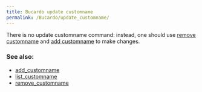 ```yaml
---
title: Bucardo update customname
permalink: /Bucardo/update_customname/
---
```


There is no update customname command: instead, one should use [remove customname](/Bucardo/remove_customname "wikilink") and [add customname](/Bucardo/add_customname "wikilink") to make changes.

### See also:

-   [add_customname](/Bucardo/add_customname "wikilink")
-   [list_customname](/Bucardo/list_customname "wikilink")
-   [remove_customname](/Bucardo/remove_customname "wikilink")
